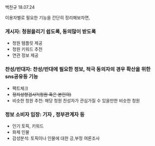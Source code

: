 
백찬규 18.07.24

이용자별로 필요한 기능을 간단히 정리해보자면,

### 게시자: 청원올리기 쉽도록, 동의많이 받도록

- 청원 템플릿 제공
- 청원 키워드 추천
- 연관 정보 제공

### 찬성/반대자: 찬성/반대에 필요한 정보, 적극 동의자의 경우 확산을 위한 sns공유등 기능

- 팩트체크
- ~~정치성향검사?(청원 혹은 본인의)~~
- 비슷한 청원 추천: 해당 청원 찬성자가 관심가질 수 있을만한 비슷한 청원

### 정보 소비자 입장: 기자 , 정부관계자 등

- 인기 토픽, 키워드
- 화제 인물
- 감성분석: 토픽이나 인물에 대한 긍,부정 여론조사

